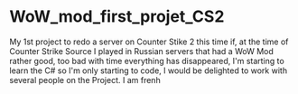 # WoW_mod_first_projet_CS2
My 1st project to redo a server on Counter Stike 2 this time if, at the time of Counter Strike Source I played in Russian servers that had a WoW Mod rather good, too bad with time everything has disappeared, I'm starting to learn the C#  so I'm only starting to code, I would be delighted to work with several people on the Project. I am frenh
